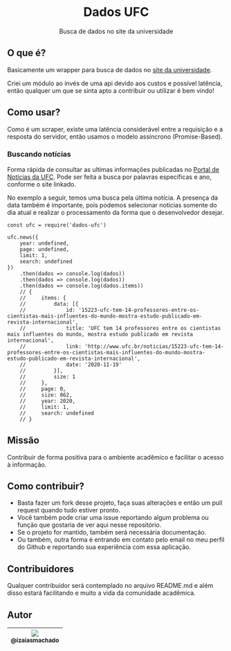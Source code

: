 <h1 align="center">Dados UFC</h1>
<p align="center">
  Busca de dados no site da universidade
</p>

## O que é?
Basicamente um wrapper para busca de dados no [site da universidade](http://ufc.br).

Criei um módulo ao invés de uma api devido aos custos e possível latência, então qualquer um que se sinta apto a contribuir ou utilizar é bem vindo!

## Como usar?
Como é um scraper, existe uma latência considerável entre a requisição e a resposta do servidor, então usamos o modelo assíncrono (Promise-Based).

### Buscando notícias
Forma rápida de consultar as ultimas informações publicadas no [Portal de Notícias da UFC](http://www.ufc.br/noticias). Pode ser feita a busca por palavras específicas e ano, conforme o site linkado.

No exemplo a seguir, temos uma busca pela última notícia. A presença da data também é importante, pois podemos selecionar notícias somente do dia atual e realizar o processamento da forma que o desenvolvedor desejar.
```
const ufc = require('dados-ufc')

ufc.news({ 
    year: undefined, 
    page: undefined, 
    limit: 1, 
    search: undefined 
})
    .then(dados => console.log(dados))
    .then(dados => console.log(dados))
    .then(dados => console.log(dados.items))
    // {
    //     items: {
    //         data: [{
    //             id: '15223-ufc-tem-14-professores-entre-os-cientistas-mais-influentes-do-mundo-mostra-estudo-publicado-em-revista-internacional',
    //             title: 'UFC tem 14 professores entre os cientistas mais influentes do mundo, mostra estudo publicado em revista internacional',
    //             link: 'http://www.ufc.br/noticias/15223-ufc-tem-14-professores-entre-os-cientistas-mais-influentes-do-mundo-mostra-estudo-publicado-em-revista-internacional',
    //             date: '2020-11-19'
    //         }],
    //         size: 1
    //     },
    //     page: 0,
    //     size: 862,
    //     year: 2020,
    //     limit: 1,
    //     search: undefined
    // }
```

## Missão
Contribuir de forma positiva para o ambiente acadêmico e facilitar o acesso à informação.

## Como contribuir?
 - Basta fazer um fork desse projeto, faça suas alterações e então um pull request quando tudo estiver pronto.
 - Você também pode criar uma issue reportando algum problema ou função que gostaria de ver aqui nesse repositório.
 - Se o projeto for mantido, também será necessária documentação.
 - Ou também, outra forma é entrando em contato pelo email no meu perfil do Github e reportando sua experiência com essa aplicação.

## Contribuidores
Qualquer contribuidor será contemplado no arquivo README.md e além disso estará facilitando e muito a vida da comunidade acadêmica.

## Autor

| [<img src="https://avatars1.githubusercontent.com/u/47287096?s=115&u=90cfa870096b9740b7396f9bbe4c34f1a7007055&v=4"><br><sub>@izaiasmachado</sub>](https://github.com/izaiasmachado) |
| :---: |
